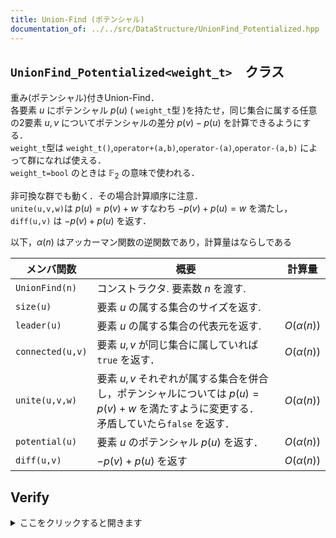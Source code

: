 ```yaml
---
title: Union-Find (ポテンシャル)
documentation_of: ../../src/DataStructure/UnionFind_Potentialized.hpp
---
```

 
## `UnionFind_Potentialized<weight_t>`　クラス
重み(ポテンシャル)付きUnion-Find．\
各要素 $u$ にポテンシャル $p(u)$ ( `weight_t`型 )を持たせ，同じ集合に属する任意の2要素 $u,v$ についてポテンシャルの差分 $p(v)-p(u)$ を計算できるようにする．\
`weight_t`型は `weight_t()`,`operator+(a,b)`,`operator-(a)`,`operator-(a,b)` によって群になれば使える．\
`weight_t=bool` のときは $\mathbb{F}_2$ の意味で使われる．

非可換な群でも動く．その場合計算順序に注意．\
 `unite(u,v,w)`は $p(u) = p(v) + w$ すなわち $-p(v)+p(u)=w$ を満たし，`diff(u,v)` は $-p(v)+p(u)$ を返す．

以下，$\alpha(n)$ はアッカーマン関数の逆関数であり，計算量はならしである 

|メンバ関数|概要|計算量|
|---|---|---|
|`UnionFind(n)`|コンストラクタ. 要素数 $n$ を渡す.||
|`size(u)`|要素 $u$ の属する集合のサイズを返す.||
|`leader(u)`|要素 $u$ の属する集合の代表元を返す.|$O(\alpha(n))$|
|`connected(u,v)`|要素 $u,v$ が同じ集合に属していれば `true` を返す．|$O(\alpha(n))$|
|`unite(u,v,w)`|要素 $u,v$ それぞれが属する集合を併合し，ポテンシャルについては $p(u)=p(v)+w$ を満たすように変更する．<br> 矛盾していたら`false` を返す． |$O(\alpha(n))$|
|`potential(u)`|要素 $u$ のポテンシャル $p(u)$ を返す． |$O(\alpha(n))$|
|`diff(u,v)`| $-p(v)+p(u)$ を返す |$O(\alpha(n))$|

## Verify
<details>
<summary>ここをクリックすると開きます</summary>

- [ ] [yukicoder No.1420 国勢調査 (Easy)](https://yukicoder.me/problems/no/1420) (ポテンシャル, xor, sp judge)
- [ ] [競プロ典型 90 問　068 - Paired Information（★5）](https://atcoder.jp/contests/typical90/tasks/typical90_bp) (affine, 非可換群)

</details>